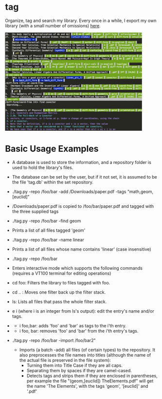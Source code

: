 # tag
Organize, tag and search my library. Every once in a while, I export my own library (with a small number of omissions) [here](https://github.com/jadnohra/tag_export).

<img src="tag.png" width="450">

# Basic Usage Examples
 * A database is used to store the information, and a repository folder is used to hold the library's files.
 * The database can be set by the user, but if it not set, it is assumed to be the file 'tag.db' within the set repository.
 * ./tag.py -repo /foo/bar -add /Downloads/paper.pdf -tags "math,geom,[euclid]"
  * /Downloads/paper.pdf is copied to /foo/bar/paper.pdf and tagged with the three supplied tags
 * ./tag.py -repo /foo/bar -find geom
  * Prints a list of all files tagged 'geom'
 * ./tag.py -repo /foo/bar -name linear
  * Prints a list of all files whose name contains 'linear' (case insensitive)
 * ./tag.py -repo /foo/bar

  * Enters interactive mode which supports the following commands (requires a VT100 terminal for editing operations)
   * cd foo: Filters the library to files tagged with foo.
   * cd .. : Moves one filter back up the filter stack.
   * ls: Lists all files that pass the whole filter stack.
   * e i (where i is an integer from ls's output): edit the entry's name and/or tags.
   * + i foo,bar: adds 'foo' and 'bar' as tags to the i'th entry.
   * - i foo, bar: removes 'foo' and 'bar' from the i'th entry's tags.

* ./tag.py -repo /foo/bar -import /foo/bar2"
  * Imports (a batch -add) all files (of certain types) to the repository. It also preprocesses the file names into titles (although the name of the actual file is preserved in the file system):
    * Turning them into Title Case if they are all caps.
    * Separating them by spaces if they are camel-cased.
    * Detects tags and strips them if they are enclosed in parentheses, per example the file "(geom,[euclid]) TheElements.pdf" will get the name 'The Elements', with the tags 'geom', '[euclid]' and '.pdf'


